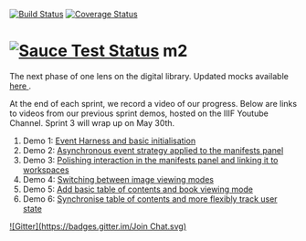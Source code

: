 [![Build Status](https://travis-ci.org/IIIF/m2.svg)](https://travis-ci.org/IIIF/m2) [![Coverage Status](https://img.shields.io/coveralls/IIIF/m2.svg)](https://coveralls.io/r/IIIF/m2)  

[![Sauce Test Status](https://saucelabs.com/browser-matrix/IIIF.svg)](https://saucelabs.com/u/IIIF)
m2
==
The next phase of one lens on the digital library. Updated mocks available [ here ](http://sul-reader-test.stanford.edu/mocks/). 

At the end of each sprint, we record a video of our progress. Below are links to videos from our previous sprint demos, hosted on the IIIF Youtube Channel. Sprint 3 will wrap up on May 30th.   

1.  Demo 1: [ Event Harness and basic initialisation ]()
2.  Demo 2: [ Asynchronous event strategy applied to the manifests panel ](https://www.youtube.com/watch?v=jtlwRbVyOKE&index=3&list=PLYPP1-8uH9c5OwwsBoZdcwKyUS95sAblM)
3.  Demo 3: [ Polishing interaction in the manifests panel and linking it to workspaces ](https://www.youtube.com/watch?v=vYMCOoVkRMk&list=PLYPP1-8uH9c5OwwsBoZdcwKyUS95sAbl)
3.  Demo 4: [ Switching between image viewing modes ](https://www.youtube.com/watch?v=vYMCOoVkRMk&list=PLYPP1-8uH9c5OwwsBoZdcwKyUS95sAbl)
3.  Demo 5: [ Add basic table of contents and book viewing mode ](https://www.youtube.com/watch?v=hWscKGm_biE&index=3&list=PLYPP1-8uH9c5OwwsBoZdcwKyUS95sAblM)
3.  Demo 6: [ Synchronise table of contents and more flexibly track user state ](https://www.youtube.com/watch?v=cxewYwtr5c0&index=4&list=PLYPP1-8uH9c5OwwsBoZdcwKyUS95sAblM)

[![Gitter](https://badges.gitter.im/Join Chat.svg)](https://gitter.im/IIIF/mirador?utm_source=badge&utm_medium=badge&utm_campaign=pr-badge&utm_content=badge)

